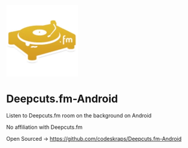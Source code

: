 ![logo](app/src/main/res/mipmap-xxxhdpi/ic_launcher.webp)

# Deepcuts.fm-Android

Listen to Deepcuts.fm room on the background on Android

No affiliation with Deepcuts.fm

Open Sourced -> https://github.com/codeskraps/Deepcuts.fm-Android